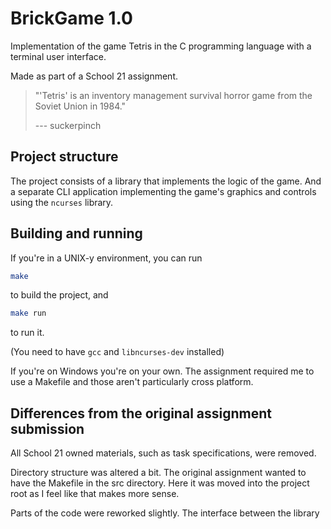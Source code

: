 # BrickGame 1.0

Implementation of the game Tetris in the C programming language with a terminal user interface.

Made as part of a School 21 assignment.

> "'Tetris' is an inventory management survival horror game from the Soviet Union in 1984."
>
> --- suckerpinch

## Project structure

The project consists of a library that implements the logic of the game.
And a separate CLI application implementing the game's graphics and controls using the `ncurses` library.

## Building and running

If you're in a UNIX-y environment, you can run

```sh
make
```

to build the project, and

```sh
make run
```

to run it.

(You need to have `gcc` and `libncurses-dev` installed)

If you're on Windows you're on your own. The assignment required me to use a
Makefile and those aren't particularly cross platform.

## Differences from the original assignment submission

All School 21 owned materials, such as task specifications, were removed.

Directory structure was altered a bit. The original assignment wanted to have the Makefile
in the src directory. Here it was moved into the project root as I feel like that makes more sense.

Parts of the code were reworked slightly. The interface between the library
